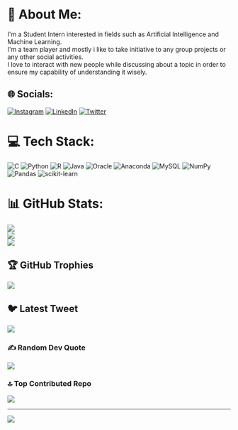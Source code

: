 # 💫 About Me:
I'm a Student Intern interested in fields such as Artificial Intelligence and Machine Learning.<br>I'm a team player and mostly i like to take initiative to any group projects or any other social activities.<br>I love to interact with new people while discussing about a topic in order to ensure my capability of understanding it wisely.


## 🌐 Socials:
[![Instagram](https://img.shields.io/badge/Instagram-%23E4405F.svg?logo=Instagram&logoColor=white)](https://instagram.com/shyamsinghroy) [![LinkedIn](https://img.shields.io/badge/LinkedIn-%230077B5.svg?logo=linkedin&logoColor=white)](https://linkedin.com/in/https://linkedin.com/in/bantubillishyamsundhar/) [![Twitter](https://img.shields.io/badge/Twitter-%231DA1F2.svg?logo=Twitter&logoColor=white)](https://twitter.com/Shyam_Singh_Roy) 

# 💻 Tech Stack:
![C](https://img.shields.io/badge/c-%2300599C.svg?style=for-the-badge&logo=c&logoColor=white) ![Python](https://img.shields.io/badge/python-3670A0?style=for-the-badge&logo=python&logoColor=ffdd54) ![R](https://img.shields.io/badge/r-%23276DC3.svg?style=for-the-badge&logo=r&logoColor=white) ![Java](https://img.shields.io/badge/java-%23ED8B00.svg?style=for-the-badge&logo=java&logoColor=white) ![Oracle](https://img.shields.io/badge/Oracle-F80000?style=for-the-badge&logo=oracle&logoColor=white) ![Anaconda](https://img.shields.io/badge/Anaconda-%2344A833.svg?style=for-the-badge&logo=anaconda&logoColor=white) ![MySQL](https://img.shields.io/badge/mysql-%2300f.svg?style=for-the-badge&logo=mysql&logoColor=white) ![NumPy](https://img.shields.io/badge/numpy-%23013243.svg?style=for-the-badge&logo=numpy&logoColor=white) ![Pandas](https://img.shields.io/badge/pandas-%23150458.svg?style=for-the-badge&logo=pandas&logoColor=white) ![scikit-learn](https://img.shields.io/badge/scikit--learn-%23F7931E.svg?style=for-the-badge&logo=scikit-learn&logoColor=white)
# 📊 GitHub Stats:
![](https://github-readme-stats.vercel.app/api?username=ShyamSinghRoy&theme=dark&hide_border=false&include_all_commits=true&count_private=true)<br/>
![](https://github-readme-streak-stats.herokuapp.com/?user=ShyamSinghRoy&theme=dark&hide_border=false)<br/>
![](https://github-readme-stats.vercel.app/api/top-langs/?username=ShyamSinghRoy&theme=dark&hide_border=false&include_all_commits=true&count_private=true&layout=compact)

## 🏆 GitHub Trophies
![](https://github-profile-trophy.vercel.app/?username=ShyamSinghRoy&theme=radical&no-frame=false&no-bg=false&margin-w=4)

## 🐦 Latest Tweet
[![](https://gtce.itsvg.in/api?username=Shyam_Singh_Roy)](https://github.com/VishwaGauravIn/github-twitter-card-embed)

### ✍️ Random Dev Quote
![](https://quotes-github-readme.vercel.app/api?type=horizontal&theme=radical)

### 🔝 Top Contributed Repo
![](https://github-contributor-stats.vercel.app/api?username=ShyamSinghRoy&limit=5&theme=dark&combine_all_yearly_contributions=true)

---
[![](https://visitcount.itsvg.in/api?id=ShyamSinghRoy&icon=0&color=1)](https://visitcount.itsvg.in)

<!-- Proudly created with GPRM ( https://gprm.itsvg.in ) -->
